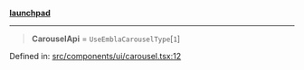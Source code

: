 [**launchpad**](index.md)

***

> **CarouselApi** = `UseEmblaCarouselType`\[`1`\]

Defined in: [src/components/ui/carousel.tsx:12](https://github.com/victorbratov/launchpad/blob/ba912ff5e4884ef55d41a8ab239f2bb8e81f8ecb/src/components/ui/carousel.tsx#L12)
